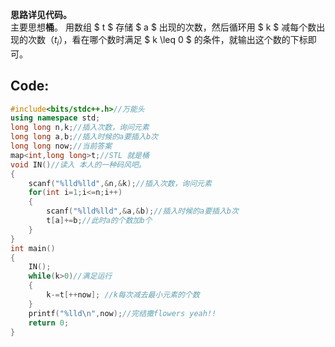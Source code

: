 
**思路详见代码。**    
主要思想**桶**。
用数组 $ t $ 存储 $ a $ 出现的次数，然后循环用 $ k $ 减每个数出现的次数（$t_i$），看在哪个数时满足 $ k \leq 0 $ 的条件，就输出这个数的下标即可。
## Code:
```cpp
#include<bits/stdc++.h>//万能头 
using namespace std;
long long n,k;//插入次数，询问元素 
long long a,b;//插入时候的a要插入b次 
long long now;//当前答案 
map<int,long long>t;//STL 就是桶
void IN()//读入 本人的一种码风吧。 
{
	scanf("%lld%lld",&n,&k);//插入次数，询问元素
	for(int i=1;i<=n;i++)
	{
		scanf("%lld%lld",&a,&b);//插入时候的a要插入b次 
		t[a]+=b;//此时a的个数加b个 
	}
} 
int main()
{
	IN(); 
	while(k>0)//满足运行 
	{
		k-=t[++now]; //k每次减去最小元素的个数 
	}
	printf("%lld\n",now);//完结撒flowers yeah!! 
	return 0;
}


```
